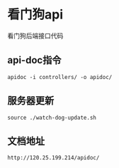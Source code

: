 # 看门狗api
看门狗后端接口代码

## api-doc指令
`apidoc -i controllers/ -o apidoc/`

## 服务器更新
`source ./watch-dog-update.sh `

## 文档地址
`http://120.25.199.214/apidoc/`
